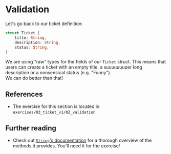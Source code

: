 # Validation

Let's go back to our ticket definition:

```rust
struct Ticket {
    title: String,
    description: String,
    status: String,
}
```

We are using "raw" types for the fields of our `Ticket` struct.
This means that users can create a ticket with an empty title, a suuuuuuuper long description or
a nonsensical status (e.g. "Funny").  
We can do better than that!

## References

- The exercise for this section is located in `exercises/03_ticket_v1/02_validation`

## Further reading

- Check out [`String`'s documentation](https://doc.rust-lang.org/std/string/struct.String.html)
  for a thorough overview of the methods it provides. You'll need it for the exercise!
